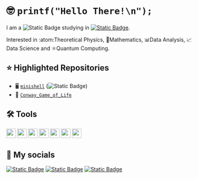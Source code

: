 # :nerd_face: `printf("Hello There!\n");`

I am a ![Static Badge](https://img.shields.io/badge/graduate-physicist-green?style=flat)
studying in [![Static Badge](https://img.shields.io/badge/barcelona-black?style=flat&logo=42)](https://profile-v3.intra.42.fr/users/alpascua).

Interested in :atom:Theoretical Physics, 🧮Mathematics, 📊Data Analysis, 📈Data Science and ⚛️Quantum Computing.

## ⭐ Highlighted Repositories

* 🖥️ [`minishell`](https://github.com/alexpg7/minishell_alpascua_ineiras-.git) (![Static Badge](https://img.shields.io/badge/status-in_progress-orange?style=flat))
* 👾 [`Conway_Game_of_Life`](https://github.com/alexpg7/Conway_Game_of_Life.git)

## 🛠️ Tools

<img src="https://cdn.jsdelivr.net/gh/devicons/devicon@latest/icons/c/c-original.svg" width="25" height="25"/> <img src="https://cdn.jsdelivr.net/gh/devicons/devicon@latest/icons/ubuntu/ubuntu-original.svg" width="25" height="25"/> <img src="https://cdn.jsdelivr.net/gh/devicons/devicon@latest/icons/bash/bash-plain.svg" width="25" height="25"/> <img src="https://cdn.jsdelivr.net/gh/devicons/devicon@latest/icons/python/python-original.svg" width="25" height="25"/> <img src="https://cdn.jsdelivr.net/gh/devicons/devicon@latest/icons/latex/latex-original.svg" width="25" height="25"/> <img src="https://cdn.jsdelivr.net/gh/devicons/devicon@latest/icons/git/git-original.svg" width="25" height="25"/> <img src="https://cdn.jsdelivr.net/gh/devicons/devicon@latest/icons/vscode/vscode-original.svg" width="25" height="25"/>

## 🛜 My socials

[![Static Badge](https://img.shields.io/badge/barcelona-black?style=for-the-badge&logo=42)](https://profile-v3.intra.42.fr/users/alpascua) [![Static Badge](https://img.shields.io/badge/linkedin-blue?style=for-the-badge)](https://www.linkedin.com/in/alex-pascual-galera/) [![Static Badge](https://img.shields.io/badge/gmail-white?style=for-the-badge&logo=Gmail)](https://mail.google.com/mail/?view=cm&fs=1&to=alex.pascualg7@gmail.com) 

